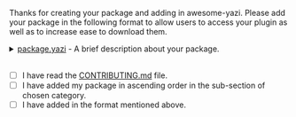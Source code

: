 Thanks for creating your package and adding in awesome-yazi.
Please add your package in the following format to allow users to access your plugin as well as to increase ease to download them.

<details>
<summary>
<a href="https://github.com/author_name/package.yazi">package.yazi</a> - A brief description about your package.
</summary>

```bash
# This contains downloading instruction, prefer `ya pack`, if not, git clone instruction will do.
ya pkg add author_name/package
```

</details>

<br>

- [ ] I have read the [CONTRIBUTING.md](https://github.com/AnirudhG07/awesome-yazi/blob/main/CONTRIBUTING.md) file.
- [ ] I have added my package in ascending order in the sub-section of chosen category.
- [ ] I have added in the format mentioned above.
